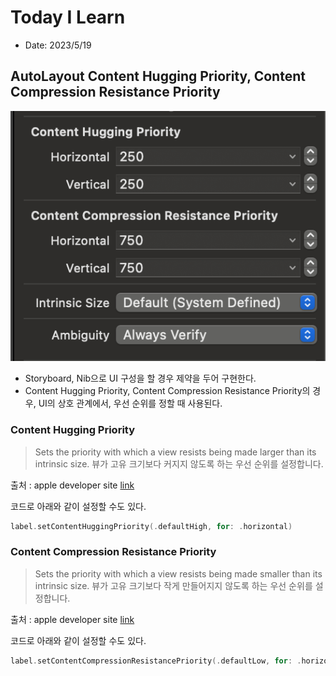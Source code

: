 # Today I Learn

- Date: 2023/5/19

## AutoLayout Content Hugging Priority, Content Compression Resistance Priority

![autoLayoutImage](./images/autolayout_image01.png)

- Storyboard, Nib으로 UI 구성을 할 경우 제약을 두어 구현한다.
- Content Hugging Priority, Content Compression Resistance Priority의 경우, UI의 상호 관계에서, 우선 순위를 정할 때 사용된다.

### Content Hugging Priority
> Sets the priority with which a view resists being made larger than its intrinsic size.
> 뷰가 고유 크기보다 커지지 않도록 하는 우선 순위를 설정합니다.

출처 : apple developer site [link](https://developer.apple.com/documentation/uikit/uiview/1622485-setcontenthuggingpriority)

코드로 아래와 같이 설정할 수도 있다.
```swift
label.setContentHuggingPriority(.defaultHigh, for: .horizontal)
```

### Content Compression Resistance Priority

> Sets the priority with which a view resists being made smaller than its intrinsic size.
> 뷰가 고유 크기보다 작게 만들어지지 않도록 하는 우선 순위를 설정합니다.

출처 : apple developer site [link](https://developer.apple.com/documentation/uikit/uiview/1622526-setcontentcompressionresistancep)

코드로 아래와 같이 설정할 수도 있다.
```swift
label.setContentCompressionResistancePriority(.defaultLow, for: .horizontal)
```

